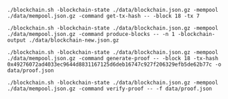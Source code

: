 `./blockchain.sh -blockchain-state ./data/blockchain.json.gz -mempool ./data/mempool.json.gz -command get-tx-hash -- -block 18 -tx 7`

`./blockchain.sh -blockchain-state ./data/blockchain.json.gz -mempool ./data/mempool.json.gz -command produce-blocks -- -n 1 -blockchain-output ./data/blockchain-new.json.gz`

`./blockchain.sh -blockchain-state ./data/blockchain.json.gz -mempool ./data/mempool.json.gz -command generate-proof -- -block 18 -tx-hash 0x49276072ad4033ec9644d8831167125d6deb16747c927f206329efb5de62b77c -o data/proof.json`

`./blockchain.sh -blockchain-state ./data/blockchain.json.gz -mempool ./data/mempool.json.gz -command verify-proof -- -f data/proof.json`
